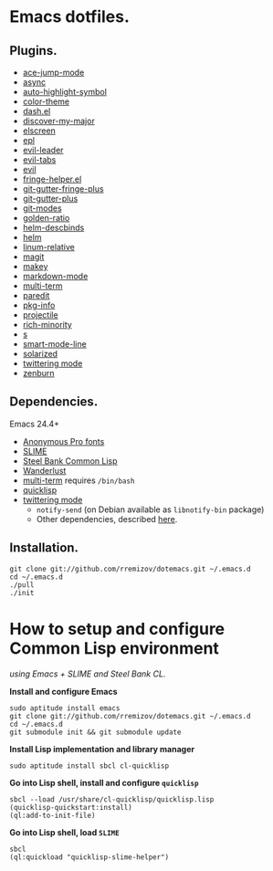 Emacs dotfiles.
===============

Plugins.
--------

*	[ace-jump-mode][ace-jump-mode]
*	[async][async]
*	[auto-highlight-symbol][auto-highlight-symbol]
*	[color-theme][color-theme]
*	[dash.el][dash.el]
*	[discover-my-major][discover-my-major]
*	[elscreen][elscreen]
*	[epl][epl]
*	[evil-leader][evil-leader]
*	[evil-tabs][evil-tabs]
*	[evil][evil]
*	[fringe-helper.el][fringe-helper.el]
*	[git-gutter-fringe-plus][git-gutter-fringe-plus]
*	[git-gutter-plus][fringe-helper.el]
*	[git-modes][git-modes]
*	[golden-ratio][golden-ratio]
*	[helm-descbinds][helm-descbinds]
*	[helm][helm]
*	[linum-relative][linum-relative]
*	[magit][magit]
*	[makey][makey]
*	[markdown-mode][markdown-mode]
*	[multi-term][multi-term]
*	[paredit][paredit]
*	[pkg-info][pkg-info]
*	[projectile][projectile]
*	[rich-minority][rich-minority]
*	[s][s]
*	[smart-mode-line][smart-mode-line]
*	[solarized][solarized]
*	[twittering mode][twittering-mode]
*	[zenburn][zenburn]


Dependencies.
-------------

Emacs 24.4+

*	[Anonymous Pro fonts][anonymous-pro]
*	[SLIME][slime]
*	[Steel Bank Common Lisp][sbcl]
*	[Wanderlust][wanderlust]
*	[multi-term][multi-term] requires `/bin/bash`
*	[quicklisp][quicklisp]
*	[twittering mode][twittering-mode]
	*	`notify-send` (on Debian available as `libnotify-bin` package)
	*	Other dependencies, described [here][twittering-mode].


Installation.
-------------

	git clone git://github.com/rremizov/dotemacs.git ~/.emacs.d
	cd ~/.emacs.d
	./pull
	./init


How to setup and configure Common Lisp environment
===========================================
_using Emacs + SLIME and Steel Bank CL._

__Install and configure Emacs__

	sudo aptitude install emacs
	git clone git://github.com/rremizov/dotemacs.git ~/.emacs.d
	cd ~/.emacs.d
	git submodule init && git submodule update

__Install Lisp implementation and library manager__

	sudo aptitude install sbcl cl-quicklisp

__Go into Lisp shell, install and configure `quicklisp`__

	sbcl --load /usr/share/cl-quicklisp/quicklisp.lisp
	(quicklisp-quickstart:install)
	(ql:add-to-init-file)

__Go into Lisp shell, load `SLIME`__

	sbcl
	(ql:quickload "quicklisp-slime-helper")


[ace-jump-mode]: https://github.com/winterTTr/ace-jump-mode.git
[anonymous-pro]: http://www.marksimonson.com/fonts/view/anonymous-pro
[async]: https://github.com/jwiegley/emacs-async.git
[auto-highlight-symbol]: https://github.com/gennad/auto-highlight-symbol.git
[color-theme]: http://www.nongnu.org/color-theme/
[dash.el]: https://github.com/magnars/dash.el.git
[discover-my-major]: https://github.com/steckerhalter/discover-my-major.git
[elscreen]: https://github.com/knu/elscreen.git
[epl]: https://github.com/cask/epl.git
[evil-leader]: https://github.com/cofi/evil-leader.git
[evil-tabs]: https://github.com/krisajenkins/evil-tabs.git
[evil]: https://gitorious.org/evil/evil/
[fringe-helper.el]: https://github.com/nschum/fringe-helper.el.git
[git-gutter-fringe-plus]: https://github.com/nonsequitur/git-gutter-fringe-plus.git
[git-gutter-plus]: https://github.com/nonsequitur/git-gutter-plus.git
[git-modes]: https://github.com/magit/git-modes.git
[golden-ratio]: https://github.com/roman/golden-ratio.el.git
[helm-descbinds]: https://github.com/emacs-helm/helm-descbinds.git
[helm]: https://github.com/emacs-helm/helm.git
[linum-relative]: https://github.com/coldnew/linum-relative
[luakit]: https://github.com/mason-larobina/luakit/
[magit]: https://github.com/magit/magit.git
[makey]: https://github.com/mickeynp/makey.git
[markdown-mode]: http://www.emacswiki.org/emacs/MarkdownMode
[multi-term]: http://www.emacswiki.org/emacs/MultiTerm
[paredit]: http://mumble.net/~campbell/emacs/paredit.el
[pkg-info]: https://github.com/lunaryorn/pkg-info.el.git
[projectile]: https://github.com/bbatsov/projectile.git
[quicklisp]: http://www.quicklisp.org/
[rich-minority]: https://github.com/Bruce-Connor/rich-minority.git
[s]: https://github.com/magnars/s.el.git
[sbcl]: http://www.sbcl.org/
[slime]: http://common-lisp.net/project/slime/
[smart-mode-line]: https://github.com/Bruce-Connor/smart-mode-line.git
[solarized]: https://github.com/sellout/emacs-color-theme-solarized
[twittering-mode]: https://github.com/hayamiz/twittering-mode/
[wanderlust]: https://github.com/wanderlust/wanderlust
[zenburn]: https://github.com/bbatsov/zenburn-emacs.git

